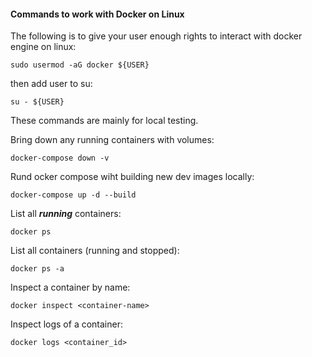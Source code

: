 #### Commands to work with Docker on Linux

The following is to give your user enough rights to interact with docker engine on linux:

```
sudo usermod -aG docker ${USER}
```

then add user to su:

```
su - ${USER}
```


These commands are mainly for local testing.

Bring down any running containers with volumes:

```
docker-compose down -v
```

Rund ocker compose wiht building new dev images locally:

```
docker-compose up -d --build
```

List all ***running*** containers:

```
docker ps
```

List all containers (running and stopped):

```
docker ps -a
```

Inspect a container by name:

```
docker inspect <container-name>
``` 

Inspect logs of a container:

```
docker logs <container_id>
```